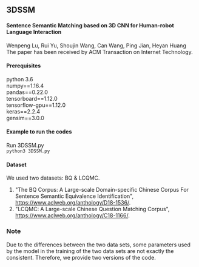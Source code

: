 ## 3DSSM

#### Sentence Semantic Matching based on 3D CNN for Human-robot Language Interaction
Wenpeng Lu, Rui Yu, Shoujin Wang, Can Wang, Ping Jian, Heyan Huang  
The paper has been received by ACM Transaction on Internet Technology.

#### Prerequisites
python 3.6  
numpy==1.16.4  
pandas==0.22.0  
tensorboard==1.12.0  
tensorflow-gpu==1.12.0  
keras==2.2.4  
gensim==3.0.0  

#### Example to run the codes
Run 3DSSM.py  
`python3 3DSSM.py`  

#### Dataset
We used two datasets: BQ & LCQMC.  
1. "The BQ Corpus: A Large-scale Domain-specific Chinese Corpus For Sentence Semantic Equivalence Identification", https://www.aclweb.org/anthology/D18-1536/.  
2. "LCQMC: A Large-scale Chinese Question Matching Corpus", https://www.aclweb.org/anthology/C18-1166/.

### Note
Due to the differences between the two data sets, some parameters used by the model in the training of the two data sets are not exactly the consistent. Therefore, we provide two versions of the code.
